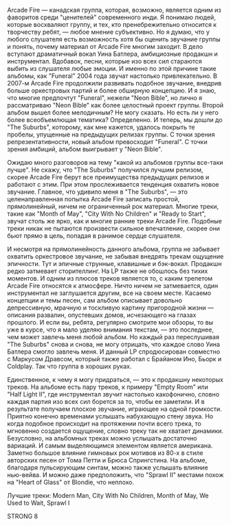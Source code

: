 Arcade Fire — канадская группа, которая, возможно, является одним из фаворитов среди "ценителей" современного инди. Я понимаю людей, которые восхваляют группу, и тех, кто пренебрежительно относится к творчеству ребят, — любое мнение субъективно. Но я думаю, что у любого слушателя есть возможность хотя бы оценить звучание группы и понять, почему материал от Arcade Fire многим заходит. В дело вступают драматичный вокал Уина Батлера, амбициозные продакшн и инструментал. Вдобавок, песни, которые изо всех сил стараются выбить из слушателя любые эмоции. И именно по этой причине такие альбомы, как "Funeral" 2004 года звучат настолько привлекательно. В 2007-м Arcade Fire продолжили развивать подобное звучание, внедрив больше оркестровых партий и более обширную концепцию. И я знаю, что многие предпочтут "Funeral", нежели "Neon Bible", но лично я рассматриваю "Neon Bible" как более целостный проект группы. Второй альбом вышел более мелодичным? Не могу сказать. Но есть ли у него более всеобъемлющая тематика? Определенно. И теперь, мы дошли до "The Suburbs", которому, как мне кажется, удалось покрыть те пробелы, упущенные на предыдущих релизах группы. С точки зрения репрезентативности, новый альбом превосходит "Funeral". С точки зрения амбиций, альбом выигрывает у "Neon Bible".

Ожидаю много разговоров на тему "какой из альбомов группы все-таки лучше". Не скажу, что "The Suburbs" получился лучшим релизом, скорее Arcade Fire берут все преимущества предыдущих релизов и работают с этим. При этом прослеживается тенденция охватить новое звучание. Главное, что удивило меня в "The Suburbs", — это целенаправленная попытка Arcade Fire записать простой, прямолинейный, ничем не ограниченный рок материал. Многие треки, такие как "Month of May", "City With No Children" и "Ready to Start", звучат столь же ярко, как и многие ранние треки Arcade Fire. Подобные треки никак не пытаются произвести сильное впечатление, скорее они бьют прямо в цель, попадая в ранимое сердце слушателя.

И несмотря на прямолинейность данного альбома, группа не забывает охватить оркестровое звучание, не забывая внедрять трекам ощущение эпичности. Тут и эпичные струнные, клавишные и бэк-вокал. Продакшн редко затмевает сторителлинг. На LP также не обошлось без тихих моментов. И одним из плюсов треков является то, с каким трепетом Arcade Fire относятся к атмосфере. Ничто ничем не затмевается, один инструментал не заглушается другим, все на своем месте. Касаемо концепции и темы песен, сам альбом описывает довольно депрессивную, мрачную и тоскливую картину пригородной жизни — описания развалин, опустевших домов, исчезающего на глазах прошлого. И если вы, ребята, регулярно смотрите мои обзоры, то вы уже в курсе, что я мало уделяю внимания текстам, — это последнее, чем может завлечь меня любой альбом. Но каждый раз переслушивая "The Suburbs" снова и снова, не могу отрицать, что каждое слово Уина Батлера смогло завлечь меня. И данный LP спродюсирован совместно с Маркусом Дравсом, который также работал с Брайаном Ино, Бьорк и Coldplay. Так что группа в хороших руках.

Единственное, к чему я могу придраться, — это к продакшну некоторых треков. На альбоме есть пару треков, к примеру "Empty Room" или "Half Light II", где инструментал звучит настолько какофонично, словно каждая партия изо всех сил борется за то, чтобы ее заметили. И в результате получаем плоское звучание, играющее на одной громкости. Приятно конечно временами услышать набухающую стену звука. Но когда подобное происходит на протяжении почти всего трека, то мгновенно создается ощущение, словно треку так не хватает динамики. Безусловно, на альбомных треках можно услышать достаточно вариаций. И самым выделяющимся элементом является американа. Заметно большое влияние гимновых рок мотивов из 80-х в стиле авторских песен от Тома Петти и Брюса Спрингстина. На альбоме, благодаря пульсирующим синтам, можно также услышать влияние нью-вейва. И можно даже предположить, что "Sprawl II" местами похож на "Heart of Glass" от Blondie, что неплохо.

Лучшие треки: Modern Man, City With No Children, Month of May, We Used to Wait, Sprawl I

STRONG 8
